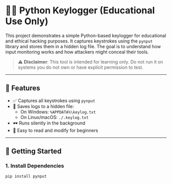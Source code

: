 # 🕵️‍♂️ Python Keylogger (Educational Use Only)

This project demonstrates a simple Python-based keylogger for educational and ethical hacking purposes. It captures keystrokes using the `pynput` library and stores them in a hidden log file. The goal is to understand how input monitoring works and how attackers might conceal their tools.

> ⚠️ **Disclaimer**: This tool is intended for learning only. Do not run it on systems you do not own or have explicit permission to test.

---

## 📌 Features

- ✅ Captures all keystrokes using `pynput`
- 📁 Saves logs to a hidden file:
  - On Windows: `%APPDATA%\keylog.txt`
  - On Linux/macOS: `./.keylog.txt`
- 🕶️ Runs silently in the background
- 🧠 Easy to read and modify for beginners

---

## 🚀 Getting Started

### 1. Install Dependencies

```bash
pip install pynput
